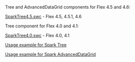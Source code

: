 Tree and AdvancedDataGrid components for Flex 4.5 and 4.6:

[SparkTree4.5.swc](https://github.com/downloads/kachurovskiy/Spark-Tree/SparkTree4.5.swc) - Flex 4.5, 4.5.1, 4.6

Tree component for Flex 4.0 and 4.1:

[SparkTree4.0.swc](https://github.com/downloads/kachurovskiy/Spark-Tree/SparkTree4.0.swc) - Flex 4.0, 4.1

[Usage example for Spark Tree](http://kachurovskiy.com/2010/spark-tree/)

[Usage example for Spark AdvancedDataGrid](http://kachurovskiy.com/2011/spark-advanceddatagrid/)